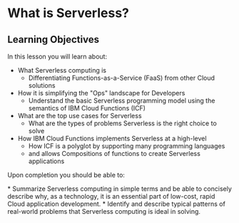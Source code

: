 # What is Serverless?

## Learning Objectives

In this lesson you will learn about:

* What Serverless computing is
  * Differentiating Functions-as-a-Service (FaaS) from other Cloud solutions
* How it is simplifying the "Ops" landscape for Developers
  * Understand the basic Serverless programming model using the semantics of IBM Cloud Functions (ICF)
* What are the top use cases for Serverless
  * What are the types of problems Serverless is the right choice to solve
* How IBM Cloud Functions implements Serverless at a high-level
  * How ICF is a polyglot by supporting many programming languages
  * and allows Compositions of functions to create Serverless applications

Upon completion you should be able to:
<div style="background-color=blue;">
* Summarize Serverless computing in simple terms and be able to concisely describe  why, as a technology, it is an essential part of low-cost, rapid Cloud application development.
* Identify and describe typical patterns of real-world problems that Serverless computing is ideal in solving.
</div>

